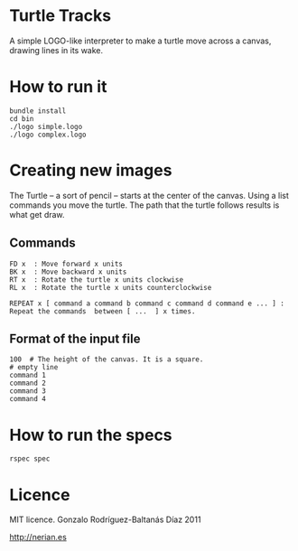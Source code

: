 # Turtle Tracks   

A simple LOGO-like interpreter to make a turtle move across a canvas, drawing lines in its wake.

# How to run it

	bundle install
	cd bin
	./logo simple.logo
	./logo complex.logo    

# Creating new images

The Turtle – a sort of pencil – starts at the center of the canvas. Using a list commands you move the turtle. The path that the turtle follows results is what get draw.

## Commands

    FD x  : Move forward x units   
    BK x  : Move backward x units
    RT x  : Rotate the turtle x units clockwise
    RL x  : Rotate the turtle x units counterclockwise

    REPEAT x [ command a command b command c command d command e ... ] : Repeat the commands  between [ ...  ] x times.

## Format of the input file

    100  # The height of the canvas. It is a square.
    # empty line
    command 1
    command 2
    command 3
    command 4
	
# How to run the specs

	rspec spec

# Licence

MIT licence. Gonzalo Rodríguez-Baltanás Díaz 2011

http://nerian.es
